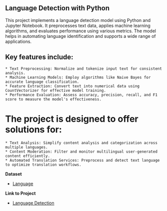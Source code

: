 ## Language Detection with Python
This project implements a language detection model using Python and Jupyter Notebook. It preprocesses text data, applies machine learning algorithms, and evaluates performance using various metrics. The model helps in automating language identification and supports a wide range of applications.

## Key features include:

	* Text Preprocessing: Normalize and tokenize input text for consistent analysis.
	* Machine Learning Models: Employ algorithms like Naive Bayes for accurate language classification.
	* Feature Extraction: Convert text into numerical data using CountVectorizer for effective model training.
	* Performance Evaluation: Assess accuracy, precision, recall, and F1 score to measure the model's effectiveness.

# The project is designed to offer solutions for:

	* Text Analysis: Simplify content analysis and categorization across multiple languages.
	* Content Moderation: Filter and monitor multilingual user-generated content efficiently.
	* Automated Translation Services: Preprocess and detect text language to optimize translation workflows.
**Dataset**
- <a href ="https://github.com/BeingSaka/LanguageDetection-with-Python-Jupyter-Notebook-/blob/main/language.csv" > Language</a>

**Link to Project**
- <a href ="https://github.com/BeingSaka/LanguageDetection-with-Python-Jupyter-Notebook-/blob/main/LanguageDetection.ipynb" > Language Detection</a>
